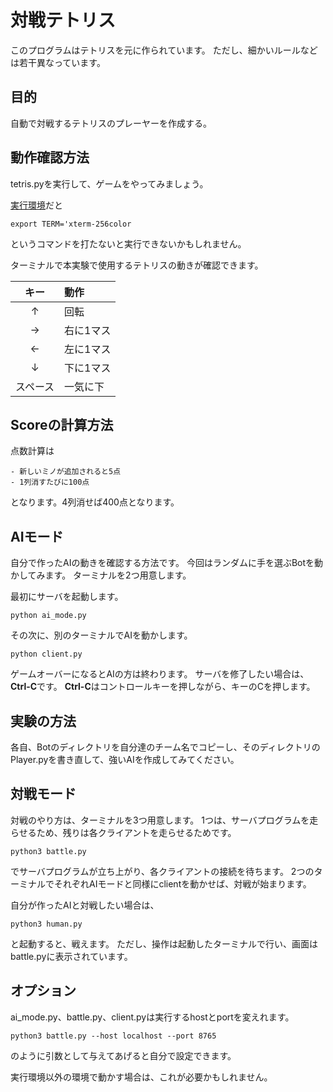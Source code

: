 # 対戦テトリス

このプログラムはテトリスを元に作られています。
ただし、細かいルールなどは若干異なっています。

## 目的

自動で対戦するテトリスのプレーヤーを作成する。

## 動作確認方法

tetris.pyを実行して、ゲームをやってみましょう。

[実行環境](https://shell.cloud.google.com/)だと
```shell
export TERM='xterm-256color
```
というコマンドを打たないと実行できないかもしれません。

ターミナルで本実験で使用するテトリスの動きが確認できます。

|キー|動作|
|:---:|:---|
|↑|回転|
|→ | 右に1マス|
|←|左に1マス|
|↓|下に1マス|
|スペース|一気に下|

## Scoreの計算方法

点数計算は

    - 新しいミノが追加されると5点
    - 1列消すたびに100点

となります。4列消せば400点となります。

## AIモード

自分で作ったAIの動きを確認する方法です。
今回はランダムに手を選ぶBotを動かしてみます。
ターミナルを2つ用意します。

最初にサーバを起動します。

```shell
python ai_mode.py
```

その次に、別のターミナルでAIを動かします。

```shell
python client.py
```

ゲームオーバーになるとAIの方は終わります。
サーバを修了したい場合は、**Ctrl-C**です。
**Ctrl-C**はコントロールキーを押しながら、キーのCを押します。

## 実験の方法

各自、Botのディレクトリを自分達のチーム名でコピーし、そのディレクトリのPlayer.pyを書き直して、強いAIを作成してみてください。

## 対戦モード

対戦のやり方は、ターミナルを3つ用意します。
1つは、サーバプログラムを走らせるため、残りは各クライアントを走らせるためです。

```shell
python3 battle.py
```

でサーバプログラムが立ち上がり、各クライアントの接続を待ちます。
2つのターミナルでそれぞれAIモードと同様にclientを動かせば、対戦が始まります。

自分が作ったAIと対戦したい場合は、

```shell
python3 human.py
```

と起動すると、戦えます。
ただし、操作は起動したターミナルで行い、画面はbattle.pyに表示されています。

## オプション

ai_mode.py、battle.py、client.pyは実行するhostとportを変えれます。

```shell
python3 battle.py --host localhost --port 8765
```

のように引数として与えてあげると自分で設定できます。

実行環境以外の環境で動かす場合は、これが必要かもしれません。